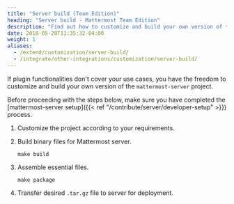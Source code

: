 ```yaml
---
title: "Server build (Team Edition)"
heading: "Server build - Mattermost Team Edition"
description: "Find out how to customize and build your own version of the Mattermost open source project."
date: 2018-05-20T11:35:32-04:00
weight: 1
aliases:
  - /extend/customization/server-build/
  - /integrate/other-integrations/customization/server-build/
---
```


If plugin functionalities don't cover your use cases, you have the freedom to customize and build your own version of the `mattermost-server` project.

Before proceeding with the steps below, make sure you have completed the [mattermost-server setup]({{< ref "/contribute/server/developer-setup" >}}) process.

1. Customize the project according to your requirements.

2. Build binary files for Mattermost server.

    ```shell
    make build
    ```

3. Assemble essential files.

    ```shell
    make package
    ```  

4. Transfer desired `.tar.gz` file to server for deployment.
